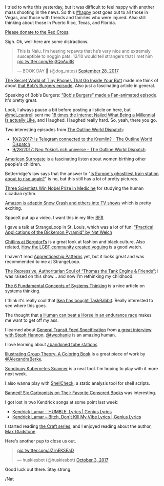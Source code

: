 I tried to write this yesterday, but it was difficult to feel happy with another mass shooting in the news. So this [#happy](/tag/happy) post goes out to all those in Vegas, and those with friends and families who were injured. Also still thinking about those in Puerto Rico, Texas, and Florida.

[Please donate to the Red Cross](https://www.redcross.org/donate/donation).

Sigh. Ok, well here are some distractions.

> This is Nalu. I’m hearing repawts that he’s very nice and extremely susceptible to noggin pats. 13/10 would tell strangers that I met him [pic.twitter.com/Ekj3QoAu3B](https://t.co/Ekj3QoAu3B)
> 
> — BOOK DAY 🐶 (@dog\_rates) [September 28, 2017](https://twitter.com/dog_rates/status/913436080363499520?ref_src=twsrc%Etfw)

[The Secret World of Tiny Phones That Go Inside Your Butt](https://www.vice.com/en_us/article/zngpz4/prison-phones-that-go-up-your-bum) made me think of about [that Bob's Burgers episode](https://www.youtube.com/watch?v=hng5GGLgFAg). Also just a fascinating article in general.

Speaking of Bob's Burgers: ["Bob's Burgers" made a Fan-animated episode](https://www.buzzfeed.com/alivelez/bobs-burgers-fan-art-for-the-win?ref=bffbmain#.hs7YaplB5). It's pretty great.

Look, I always pause a bit before posting a listicle on here, but [@mel\_cantrell](https://twitter.com/mel_cantrell) sent me [18 times the Internet Nailed What Being a Millennial Is actually Like](https://www.buzzfeed.com/katangus/im-never-going-to-retire#.wkkmzzRJ2), and I laughed. I laughed really hard. So, yeah, there you go.

Two interesting episodes from [The Outline World Dispatch](https://theoutline.com/post/1359/the-outline-world-dispatch):

*   [10/2/2017: Is Telegram connected to the Kremlin? - The Outline World Dispatch](http://pca.st/cth6)
*   [9/28/2017: Neo Yokio’s rich universe - The Outline World Dispatch](http://pca.st/TGbP)

[American Surrogate](http://www.npr.org/2017/09/06/548819214/rough-translation-american-surrogates) is a fascinating listen about women birthing other people's children.

Betterridge's law says that the answer to "[Is Europe's ghostliest train station about to rise again?](http://www.bbc.com/news/magazine-41445860)" is no, but this still has a lot of pretty pictures.

[Three Scientists Win Nobel Prize in Medicine](https://nyti.ms/2fJw8tL) for studying the human cicadian rythm.

[Amazon is adaptin Snow Crash and others into TV shows](http://variety.com/2017/tv/news/amazon-studios-lazarus-snow-crash-ringworld-1202576048/) which is pretty exciting.

SpaceX put up a video. I want this in my life: [BFR](https://www.youtube.com/watch?v=zqE-ultsWt0&feature=youtu.be)

I gave a talk at StrangeLoop in St. Louis, which was a lot of fun: ["Practical Applications of the Dickerson Pyramid" by Nat Welch](https://www.youtube.com/watch?v=xWAfTAu0Mww&feature=youtu.be)

[Chitlins at Bergdorf’s](https://gimletmedia.com/episode/chitlins-at-bergdorfs/) is a great look at fashion and black culture. Also related, [How the LGBT community created voguing](https://www.youtube.com/watch?v=XJ6fqQX_e9U&feature=youtu.be) is a good watch.

I haven't read [Apprenticeship Patterns](http://chimera.labs.oreilly.com/books/1234000001813/index.html) yet, but it looks great and was recommended to me at StrangeLoop.

[The Repressive, Authoritarian Soul of “Thomas the Tank Engine & Friends”](https://www.newyorker.com/culture/rabbit-holes/the-repressive-authoritarian-soul-of-thomas-the-tank-engine-and-friends); I was raised on this show... and now I'm rethinking my childhood.

[The 6 Fundamental Concepts of Systems Thinking](https://medium.com/disruptive-design/tools-for-systems-thinkers-the-6-fundamental-concepts-of-systems-thinking-379cdac3dc6a?source=ifttt--------------2) is a nice article on systems thinking.

I think it's really cool that [Ikea has bought TaskRabbit](https://www.recode.net/2017/9/28/16377528/ikea-acquisition-taskrabbit-shopping-home-contract-labor). Really interested to see where this goes.

The thought that [a Human can beat a Horse in an endurance race](http://www.npr.org/sections/health-shots/2015/10/20/450068114/heres-how-you-can-outrun-a-horse) makes me want to get off my ass.

I learned about [General Transit Feed Specification](https://en.wikipedia.org/wiki/General_Transit_Feed_Specification) from [a great interview with Steph Hannon](https://venturebeat.com/2017/09/25/thriving-in-chaos-podcast/). [@twephanie](https://twitter.com/twephanie) is an amazing human.

I love learning about [abandoned tube stations](https://www.youtube.com/watch?v=zOLQ3GqfNrQ&feature=youtu.be).

[Illustrating Group Theory: A Coloring Book](http://www.coloring-book.co/) is a great piece of work by [@AlexandraBerke](https://twitter.com/AlexandraBerke).

[Sonobuoy Kubernetes Scanner](https://blog.heptio.com/introducing-heptio-sonobuoy-scanner-a-web-based-tool-to-ensure-your-kubernetes-cluster-is-properly-9a0bb2c340b8?source=ifttt--------------2) is a neat tool. I'm hoping to play with it more next week.

I also wanna play with [ShellCheck](https://github.com/koalaman/shellcheck), a static analysis tool for shell scripts.

[Banned! Six Cartoonists on Their Favorite Censored Books](https://thenib.com/cartoonists-on-banned-books-week) was interesting.

I got lost in two Kendrick songs at some point last week:

*   [Kendrick Lamar – HUMBLE. Lyrics | Genius Lyrics](https://genius.com/Kendrick-lamar-humble-lyrics)
*   [Kendrick Lamar – Bitch, Don't Kill My Vibe Lyrics | Genius Lyrics](https://genius.com/Kendrick-lamar-bitch-dont-kill-my-vibe-lyrics)

I started reading [the Craft series](https://www.goodreads.com/series/91029-craft-sequence), and I enjoyed reading about the author, [Max Gladstone](https://whatever.scalzi.com/2013/10/31/the-big-idea-max-gladstone/).

Here's another pup to close us out.

> [pic.twitter.com/JZrnEKSEaD](https://t.co/JZrnEKSEaD)
> 
> — huskiesbot (@huskiesbot) [October 3, 2017](https://twitter.com/huskiesbot/status/915178449790173184?ref_src=twsrc%Etfw)

Good luck out there. Stay strong.

/Nat
